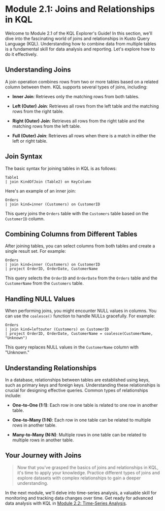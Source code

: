 # Module 2.1: Joins and Relationships in KQL

Welcome to Module 2.1 of the KQL Explorer's Guide! In this section, we'll dive into the fascinating world of joins and relationships in Kusto Query Language (KQL). Understanding how to combine data from multiple tables is a fundamental skill for data analysis and reporting. Let's explore how to do it effectively.

## Understanding Joins

A join operation combines rows from two or more tables based on a related column between them. KQL supports several types of joins, including:

- **Inner Join**: Retrieves only the matching rows from both tables.

- **Left (Outer) Join**: Retrieves all rows from the left table and the matching rows from the right table.

- **Right (Outer) Join**: Retrieves all rows from the right table and the matching rows from the left table.

- **Full (Outer) Join**: Retrieves all rows when there is a match in either the left or right table.

## Join Syntax

The basic syntax for joining tables in KQL is as follows:

```kql
Table1
| join KindOfJoin (Table2) on KeyColumn
```

Here's an example of an inner join:

```kql
Orders
| join kind=inner (Customers) on CustomerID
```

This query joins the `Orders` table with the `Customers` table based on the `CustomerID` column.

## Combining Columns from Different Tables

After joining tables, you can select columns from both tables and create a single result set. For example:

```kql
Orders
| join kind=inner (Customers) on CustomerID
| project OrderID, OrderDate, CustomerName
```

This query selects the `OrderID` and `OrderDate` from the `Orders` table and the `CustomerName` from the `Customers` table.

## Handling NULL Values

When performing joins, you might encounter NULL values in columns. You can use the `coalesce()` function to handle NULLs gracefully. For example:

```kql
Orders
| join kind=leftouter (Customers) on CustomerID
| project OrderID, OrderDate, CustomerName = coalesce(CustomerName, "Unknown")
```

This query replaces NULL values in the `CustomerName` column with "Unknown."

## Understanding Relationships

In a database, relationships between tables are established using keys, such as primary keys and foreign keys. Understanding these relationships is crucial for designing effective queries. Common types of relationships include:

- **One-to-One (1:1)**: Each row in one table is related to one row in another table.

- **One-to-Many (1:N)**: Each row in one table can be related to multiple rows in another table.

- **Many-to-Many (N:N)**: Multiple rows in one table can be related to multiple rows in another table.

## Your Journey with Joins

> Now that you've grasped the basics of joins and relationships in KQL, it's time to apply your knowledge. Practice different types of joins and explore datasets with complex relationships to gain a deeper understanding.

In the next module, we'll delve into time-series analysis, a valuable skill for monitoring and tracking data changes over time. Get ready for advanced data analysis with KQL in [Module 2.2: Time-Series Analysis](2.2_Time-Series_Analysis.md).
